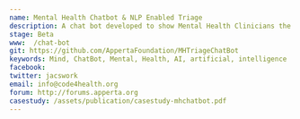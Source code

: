 ```yaml
---
name: Mental Health Chatbot & NLP Enabled Triage
description: A chat bot developed to show Mental Health Clinicians the art of what is possible in the area of chatbot development. The bot was designed in consultation with UK Mental Health Clinicians, and follows NICE guidelines.
stage: Beta
www:  /chat-bot
git: https://github.com/AppertaFoundation/MHTriageChatBot
keywords: Mind, ChatBot, Mental, Health, AI, artificial, intelligence
facebook: 
twitter: jacswork
email: info@code4health.org
forum: http://forums.apperta.org 
casestudy: /assets/publication/casestudy-mhchatbot.pdf
--- 
```

